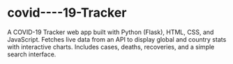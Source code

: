 # covid----19-Tracker
A COVID-19 Tracker web app built with Python (Flask), HTML, CSS, and JavaScript. Fetches live data from an API to display global and country stats with interactive charts. Includes cases, deaths, recoveries, and a simple search interface.

